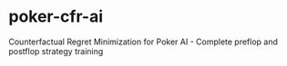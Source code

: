 # poker-cfr-ai
Counterfactual Regret Minimization for Poker AI - Complete preflop and postflop strategy training
